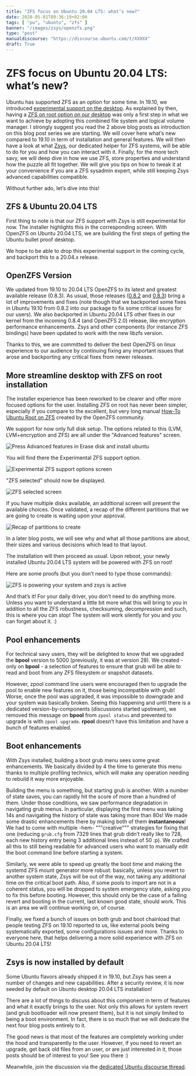 ```yaml
---
title: "ZFS focus on Ubuntu 20.04 LTS: what’s new?"
date: 2020-05-01T09:36:19+02:00
tags: [ "pu", "ubuntu", "zfs" ]
banner: "/images/zsys/openzfs.png"
type: "post"
manualdiscourse: "https://discourse.ubuntu.com/t/XXXXX"
draft: True
---
```


# ZFS focus on Ubuntu 20.04 LTS: what’s new?

Ubuntu has supported ZFS as an option for some time. In 19.10, we introduced [experimental support on the desktop](/2019/08/06/ubuntu-zfs-support-in-19.10-introduction/). As explained by then, having a [ZFS on root option on our desktop](/2019/10/11/ubuntu-zfs-support-in-19.10-zfs-on-root/) was only a first step in what we want to achieve by adopting this combined file system and logical volume manager. I strongly suggest you read the 2 above blog posts as introduction on this blog post series we are starting. We will cover here what’s new compared to 19.10 in term of installation and general features. We will then have a look at what [Zsys](https://github.com/ubuntu/zsys), our dedicated helper for ZFS systems, will be able to do for you and how you can interact with it. Finally, for the more tech savy, we will deep dive in how we use ZFS, store properties and understand how the puzzle all fit together. We will give you tips on how to tweak it at your convenience if you are a ZFS sysadmin expert, while still keeping Zsys advanced capabilities compatible.

Without further ado, let’s dive into this!

## ZFS & Ubuntu 20.04 LTS

First thing to note is that our ZFS support with Zsys is still experimental for now. The installer highlights this in the corresponding screen. With OpenZFS on Ubuntu 20.04 LTS, we are building the first steps of getting the Ubuntu bullet proof desktop.

We hope to be able to drop this experimental support in the coming cycle, and backport this to a 20.04.x release.

## OpenZFS Version

We updated from 19.10 to 20.04 LTS OpenZFS to its latest and greatest available release (0.8.3). As usual, those releases ([0.8.2](https://github.com/openzfs/zfs/releases/tag/zfs-0.8.2) and [0.8.3](https://github.com/openzfs/zfs/releases/tag/zfs-0.8.2)) bring a lot of improvements and fixes (note though that we backported some fixes in Ubuntu 19.10 from 0.8.2 into our package to fix some critical issues for our users). We also backported in Ubuntu 20.04 LTS other fixes in our kernel from the incoming 0.8.4 (and OpenZFS 2.0) release, like encryption performance enhancements. Zsys and other components (for instance ZFS bindings) have been updated to work with the new libzfs version.

Thanks to this, we are committed to deliver the best OpenZFS on linux experience to our audience by continuing fixing any important issues that arose and backporting any critical fixes from newer releases.

## More streamline desktop with ZFS on root installation

The installer experience has been reworked to be clearer and offer more focused options for the user. Installing ZFS on root has never been simpler, especially if you compare to the excellent, but very long manual [How-To Ubuntu Root on ZFS](https://github.com/openzfs/zfs/wiki/Ubuntu-18.04-Root-on-ZFS) created by the OpenZFS community.

We support for now only full disk setup. The options related to this (LVM, LVM+encryption and ZFS) are all under the "Advanced features" screen.

![Press Advanced features in Erase disk and install ubuntu](/images/focal/zfs_install_step1.png)

You will find there the Experimental ZFS support option.

![Experimental ZFS support options screen](/images/focal/zfs_install_step2.png)

"ZFS selected" should now be displayed.

![ZFS selected screen](/images/focal/zfs_install_step3.png)

If you have multiple disks available, an additional screen will present the available choices. Once validated, a recap of the different partitions that we are going to create is waiting upon your approval.

![Recap of partitions to create](/images/focal/zfs_install_step4.png)

In a later blog posts, we will see why and what all those partitions are about, their sizes and various decisions which lead to that layout.

The installation will then proceed as usual. Upon reboot, your newly installed Ubuntu 20.04 LTS system will be powered with ZFS on root!

Here are some proofs (but you don’t need to type those commands):

![ZFS is powering your system and zsys is active](/images/focal/zfs_install_done.png)

And that’s it! For your daily driver, you don’t need to do anything more. Unless you want to understand a little bit more what this will bring to you in addition to all the ZFS robustness, checksuming, decompression and such, this is where you can stop! The system will work silently for you and you can forget about it. :)

## Pool enhancements

For technical savy users, they will be delighted to know that we upgraded the **bpool** version to 5000 (previously, it was at version 28). We created - only on **bpool** - a selection of features to ensure that grub will be able to read and boot from any ZFS filesystem or snapshot datasets.

However, zpool command line users were encouraged then to upgrade the pool to enable new features on it, those being incompatible with grub! Worse, once the pool was upgraded, it was impossible to downgrade and your system was basically broken. Seeing this happening and until there is a dedicated version-by-components (discussions started upstream), we removed this message on **bpool** from `zpool status` and prevented to upgrade is with `zpool upgrade`. **rpool** doesn’t have this limitation and have a bunch of features enabled.

## Boot enhancements

With Zsys installed, building a boot grub menu sees some great enhancements. We basically divided by 4 the time to generate this menu thanks to multiple profiling technics, which will make any operation needing to rebuild it way more enjoyable.

Building the menu is something, but starting grub is another. With a number of state saves, you can rapidly hit the score of more than a hundred of them. Under those conditions, we saw performance degradation in navigating grub menus. In particular, displaying the first menu was taking 14s and navigating the history of state was taking more than 80s! We made some drastic enhancements there by making both of them **instantaneous**! We had to come with multiple -hem- """creative""" strategies for fixing that one (reducing `grub.cfg` from 7329 lines that grub didn’t really like to 728, each new history entry being 3 additional lines instead of 50 :p). We crafted all this to still being readable for advanced users who want to manually edit the boot command line before starting a system.

Similarly, we were able to speed up greatly the boot time and making the systemd ZFS mount generator more robust: basically, unless you revert to another system state, Zsys will be out of the way, not taking any additional time on the critical boot path. Also, if some pools to import are not in a coherent status, you will be dropped to system emergency state, asking you to fix this before booting. However, this should only be the case of a failing revert and booting in the current, last known good state, should work. This is an area we will continue working on, of course.

Finally, we fixed a bunch of issues on both grub and boot chainload that people testing ZFS on 19.10 reported to us, like external pools being systematically exported, some configurations issues and more. Thanks to everyone here, that helps delivering a more solid experience with ZFS on Ubuntu 20.04 LTS!

## Zsys is now installed by default

Some Ubuntu flavors already shipped it in 19.10, but Zsys has seen a number of changes and new capabilities. After a security review, it is now seeded by default on Ubuntu desktop 20.04 LTS installation!

There are a lot of things to discuss about this component in term of features and what it exactly brings to the user. Not only this allows for system revert (and grub bootloader will now present them), but it is not simply limited to being a boot environment. In fact, there is so much that we will dedicate the next four blog posts entirely to it.

The good news is that most of the features are completely working under the hood and transparently to the user. However, if you need to revert an upgrade, get back old files from an user, or are just interested in it, those posts should be of interest to you! See you there :)

Meanwhile, join the discussion via the [dedicated Ubuntu discourse thread](https://discourse.ubuntu.com/t/XXXXX).